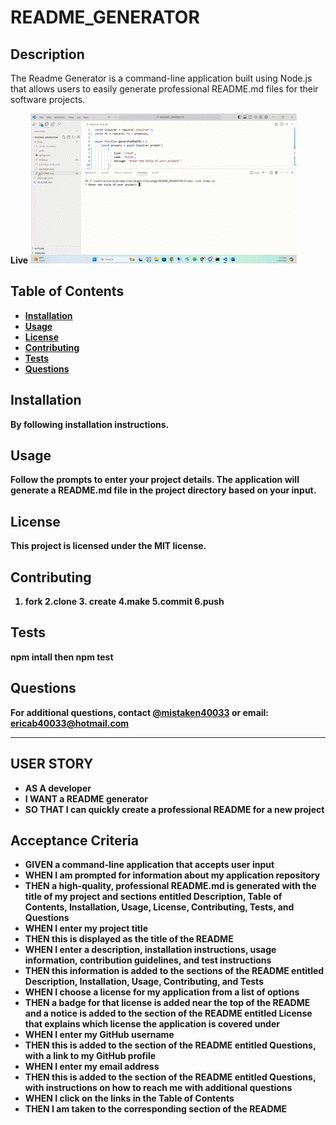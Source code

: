 # README_GENERATOR


## Description
The Readme Generator is a command-line application built using Node.js that allows users to easily generate professional README.md files for their software projects.

<b>Live<b>
![alt text](<Untitled video - Made with Clipchamp (3).gif>)

## Table of Contents
- [Installation](#installation)
- [Usage](#usage)
- [License](#license)
- [Contributing](#contributing)
- [Tests](#tests)
- [Questions](#questions)

## Installation
By following installation instructions.

## Usage
Follow the prompts to enter your project details. The application will generate a README.md file in the project directory based on your input.

## License
This project is licensed under the MIT license.

## Contributing
1. fork 2.clone 3. create 4.make 5.commit 6.push
 
## Tests
npm intall then npm test

## Questions
For additional questions, contact [@mistaken40033](https://github.com/mistaken40033) or email: ericab40033@hotmail.com


--------------------------------------------------------------------------------------------------------------


## USER STORY
- AS A developer
- I WANT a README generator
- SO THAT I can quickly create a professional README for a new project

## Acceptance Criteria
- GIVEN a command-line application that accepts user input
- WHEN I am prompted for information about my application repository
- THEN a high-quality, professional README.md is generated with the title of my project and sections entitled Description, Table of Contents, Installation, Usage, License, Contributing, Tests, and Questions
- WHEN I enter my project title
- THEN this is displayed as the title of the README
- WHEN I enter a description, installation instructions, usage information, contribution guidelines, and test instructions
- THEN this information is added to the sections of the README entitled Description, Installation, Usage, Contributing, and Tests
- WHEN I choose a license for my application from a list of options
- THEN a badge for that license is added near the top of the README and a notice is added to the section of the README entitled License that explains which license the application is covered under
- WHEN I enter my GitHub username
- THEN this is added to the section of the README entitled Questions, with a link to my GitHub profile
- WHEN I enter my email address
- THEN this is added to the section of the README entitled Questions, with instructions on how to reach me with additional questions
- WHEN I click on the links in the Table of Contents
- THEN I am taken to the corresponding section of the README